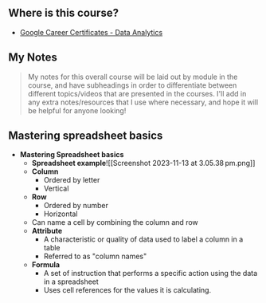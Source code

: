 ## Where is this course?
- [Google Career Certificates - Data Analytics](https://grow.google/certificates/data-analytics/#?modal_active=none)

## My Notes
> My notes for this overall course will be laid out by module in the course, and have subheadings in order to differentiate between different topics/videos that are presented in the courses. I'll add in any extra notes/resources that I use where necessary, and hope it will be helpful for anyone looking!


## Mastering spreadsheet basics
- **Mastering Spreadsheet basics**
	- **Spreadsheet example**![[Screenshot 2023-11-13 at 3.05.38 pm.png]]
	- **Column**
		- Ordered by letter
		- Vertical
	- **Row**
		- Ordered by number
		- Horizontal
	- Can name a cell by combining the column and row
	- **Attribute**
		- A characteristic or quality of data used to label a column in a table
		- Referred to as "column names"
	- **Formula**
		- A set of instruction that performs a specific action using the data in a spreadsheet
		- Uses cell references for the values it is calculating.